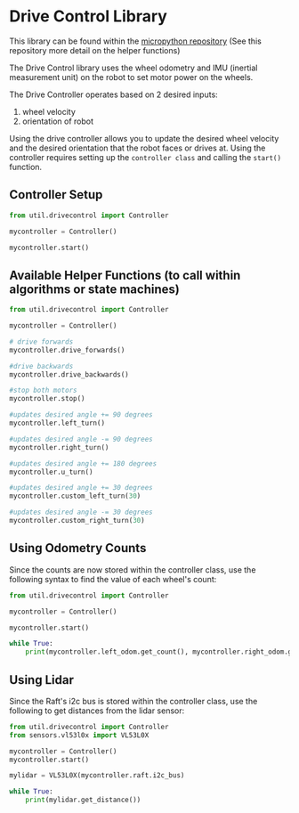 # Drive Control Library

This library can be found within the [micropython repository](https://github.com/robotics-crash-course/micropython) (See this repository more detail on the helper functions)

The Drive Control library uses the wheel odometry and IMU (inertial measurement unit) on the robot to set motor power on the wheels. 

The Drive Controller operates based on 2 desired inputs: 
1. wheel velocity
2. orientation of robot

Using the drive controller allows you to update the desired wheel velocity and the desired orientation that the robot faces or drives at. Using the controller requires setting up the `controller class` and calling the `start()` function. 

## Controller Setup

```python
from util.drivecontrol import Controller

mycontroller = Controller()

mycontroller.start()
```
## Available Helper Functions (to call within algorithms or state machines)

```python
from util.drivecontrol import Controller

mycontroller = Controller()

# drive forwards
mycontroller.drive_forwards()

#drive backwards
mycontroller.drive_backwards()

#stop both motors
mycontroller.stop()

#updates desired angle += 90 degrees
mycontroller.left_turn()

#updates desired angle -= 90 degrees
mycontroller.right_turn()

#updates desired angle += 180 degrees
mycontroller.u_turn()

#updates desired angle += 30 degrees
mycontroller.custom_left_turn(30) 

#updates desired angle -= 30 degrees
mycontroller.custom_right_turn(30)
```

## Using Odometry Counts 
Since the counts are now stored within the controller class, use the following syntax to find the value of each wheel's count:

```python
from util.drivecontrol import Controller

mycontroller = Controller()

mycontroller.start()

while True:
    print(mycontroller.left_odom.get_count(), mycontroller.right_odom.get_count())
```

## Using Lidar 
Since the Raft's i2c bus is stored within the controller class, use the following to get distances from the lidar sensor:

```python
from util.drivecontrol import Controller
from sensors.vl53l0x import VL53L0X

mycontroller = Controller()
mycontroller.start()

mylidar = VL53L0X(mycontroller.raft.i2c_bus)

while True:
    print(mylidar.get_distance())
```